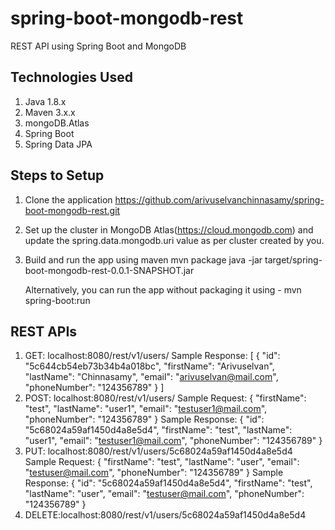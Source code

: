 # spring-boot-mongodb-rest
REST API using Spring Boot and MongoDB

## Technologies Used
 1. Java 1.8.x
 2. Maven 3.x.x
 3. mongoDB.Atlas
 4. Spring Boot 
 5. Spring Data JPA
 
  
## Steps to Setup
1. Clone the application
	https://github.com/arivuselvanchinnasamy/spring-boot-mongodb-rest.git

2. Set up the cluster in MongoDB Atlas(https://cloud.mongodb.com) and update the spring.data.mongodb.uri value as per cluster created by you.

3. Build and run the app using maven
    mvn package
	java -jar target/spring-boot-mongodb-rest-0.0.1-SNAPSHOT.jar

	Alternatively, you can run the app without packaging it using -
	mvn spring-boot:run

## REST APIs
1. GET: localhost:8080/rest/v1/users/
	Sample Response:
	[
    {
        "id": "5c644cb54eb73b34b4a018bc",
        "firstName": "Arivuselvan",
        "lastName": "Chinnasamy",
        "email": "arivuselvan@mail.com",
        "phoneNumber": "124356789"
    }
]
2. POST: localhost:8080/rest/v1/users/
	Sample Request:
		{ "firstName": "test",
        "lastName": "user1",
        "email": "testuser1@mail.com",
        "phoneNumber": "124356789"
		}
	Sample Response:
	{
    "id": "5c68024a59af1450d4a8e5d4",
    "firstName": "test",
    "lastName": "user1",
    "email": "testuser1@mail.com",
    "phoneNumber": "124356789"
	}
3. PUT: localhost:8080/rest/v1/users/5c68024a59af1450d4a8e5d4
	Sample Request:
	{ "firstName": "test",
        "lastName": "user",
        "email": "testuser@mail.com",
        "phoneNumber": "124356789"
	}
	Sample Response:
	{
    "id": "5c68024a59af1450d4a8e5d4",
    "firstName": "test",
    "lastName": "user",
    "email": "testuser@mail.com",
    "phoneNumber": "124356789"
	}
4. DELETE:localhost:8080/rest/v1/users/5c68024a59af1450d4a8e5d4
